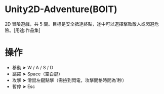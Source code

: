 # Unity2D-Adventure(BOIT)
2D 冒險遊戲，共 5 關。目標是安全抵達終點，途中可以選擇擊敗敵人或閃避危險。[用途:作品集]

# 操作 
- 移動 ➤ W / A / S / D 
- 跳躍 ➤ Space（空白鍵）
- 攻擊 ➤ 滑鼠左鍵點擊（需撿到閃電，攻擊間格時間為1秒）
- 暫停 ➤ Esc
